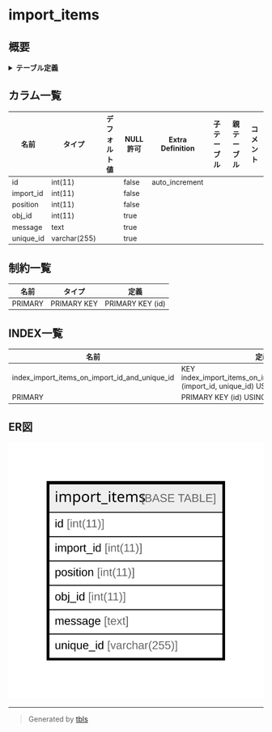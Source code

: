# import_items

## 概要

<details>
<summary><strong>テーブル定義</strong></summary>

```sql
CREATE TABLE `import_items` (
  `id` int(11) NOT NULL AUTO_INCREMENT,
  `import_id` int(11) NOT NULL,
  `position` int(11) NOT NULL,
  `obj_id` int(11) DEFAULT NULL,
  `message` text,
  `unique_id` varchar(255) DEFAULT NULL,
  PRIMARY KEY (`id`),
  KEY `index_import_items_on_import_id_and_unique_id` (`import_id`,`unique_id`)
) ENGINE=InnoDB DEFAULT CHARSET=utf8
```

</details>

## カラム一覧

| 名前        | タイプ          | デフォルト値       | NULL許可   | Extra Definition | 子テーブル      | 親テーブル      | コメント     |
| --------- | ------------ | ------------ | -------- | ---------------- | ---------- | ---------- | -------- |
| id        | int(11)      |              | false    | auto_increment   |            |            |          |
| import_id | int(11)      |              | false    |                  |            |            |          |
| position  | int(11)      |              | false    |                  |            |            |          |
| obj_id    | int(11)      |              | true     |                  |            |            |          |
| message   | text         |              | true     |                  |            |            |          |
| unique_id | varchar(255) |              | true     |                  |            |            |          |

## 制約一覧

| 名前      | タイプ         | 定義               |
| ------- | ----------- | ---------------- |
| PRIMARY | PRIMARY KEY | PRIMARY KEY (id) |

## INDEX一覧

| 名前                                            | 定義                                                                                   |
| --------------------------------------------- | ------------------------------------------------------------------------------------ |
| index_import_items_on_import_id_and_unique_id | KEY index_import_items_on_import_id_and_unique_id (import_id, unique_id) USING BTREE |
| PRIMARY                                       | PRIMARY KEY (id) USING BTREE                                                         |

## ER図

![er](import_items.svg)

---

> Generated by [tbls](https://github.com/k1LoW/tbls)
